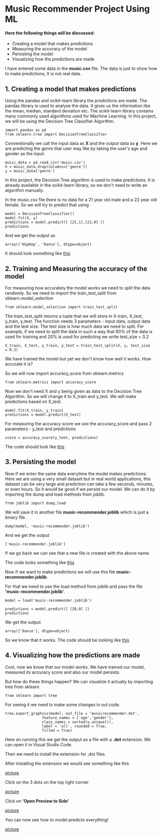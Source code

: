 # Music Recommender Project Using ML

#### Here the following things will be discussed:
 - Creating a model that makes predictions
 - Measuring the accuracy of the model
 - Persisting the model
 - Visualizing how the predictions are made

I have entered some data in the **music.csv** file. The data is just to show how to make predictions, It is not real data.

## 1. Creating a model that makes predictions

Using the pandas and scikit-learn library the predictions are made.
The pandas library is used to analyse the data. It gives us the information like the mean, median, standard deviation etc.
The scikit-learn library contains many commonly used algorithms used for Machine Learning. In this project, we will be using the Decision Tree Classifier Algorithm.

	import pandas as pd
	from sklearn.tree import DecisionTreeClassifier


Conventionally we call the input data as **X** and the output data as **y**.
Here we are predicting the genre that user may like by taking the user's age and gender as the input.

	music_data = pd.read_csv('music.csv')
	X = music_data.drop(columns=['genre'])
	y = music_data['genre']


In this project, the Decision Tree algorithm is used to make predictions.
It is already available in the scikit-learn library, so we don't need to write an algorithm manually. 

In the music.csv file there is no data for a 21 year old male and a 22 year old female. So we will try to predict that using 


	model = DecisionTreeClassifier()
	model.fit(X, y)
	predictions = model.predict([ [21,1],[22,0] ])
	predictions


And we get the output as 


	array(['HipHop', 'Dance'], dtype=object)

It should look something like [this](music-recommendation-prediction.ipynb)


## 2. Training and Measuring the accuracy of the model

For measuring how accurately the model works we need to split the data randomly. So we need to import the train_test_split from sklearn.model_selection

	from sklearn.model_selection import train_test_split

The train_test_split returns a tuple that we will store in X-train, X_test, y_train, y_test. The function needs 3 parameters - input data, output data and the test size. The test size is how much data we need to split. For example, if we need to split the data in such a way that 80% of the data is used for training and 20% is used for predicting we write test_size = 0.2

	X_train, X_test, y_train, y_test = train_test_split(X, y, test_size 	= 0.2)

We have trained the model but yet we don't know how well it works. How accurate it is?

So we will now import accuracy_score from sklearn.metrics

	from sklearn.metrics import accuracy_score

Now we don't need X and y being given as data to the Decision Tree Algorithm. So we will change it to X_train and y_test. We will make predictions based on X_test.

	model.fit(X_train, y_train)
	predictions = model.predict(X_test)

For measuring the accuracy score we use the accuracy_score and pass 2 parameters - y_test and predictions
	
	score = accuracy_score(y_test, predictions)
	

The code should look like [this](music-recommendation-accuracy.ipynb)


## 3. Persisting the model

Now if we enter the same data everytime the model makes predictions. Here we are using a very small dataset but in real world applications, this dataset can be very large and prediction can take a few seconds, minutes, or even hours. So it would be good if we persist our model.
We can do it by importing the dump and load methods from joblib.
	
	from joblib import dump,load

We will save it in another file **music-recommender.joblib** which is just a binary file.

	dump(model, 'music-recommender.joblib')

And we get the output 
	
	['music-recommender.joblib']

If we go back we can see that a new file is created with the above name.

The code looks something like [this](music-recommender-joblib.ipynb)

Now if we want to make predictions we will use this file **music-recommender.joblib**.

For that we need to use the load method from joblib and pass the file **'music-recommender.joblib'**.

	model = load('music-recommender.joblib')

	predictions = model.predict([ [20,0] ])
	predictions

We get the output 

	array(['Dance'], dtype=object)

So we know that it works.
The code should be looking like [this](music-recomender-joblib-load.ipynb)


## 4. Visualizing how the predictions are made

Cool, now we know that our model works. We have trained our model, measured its accuracy score and also our model persists.

But how do these things happen?
We can visualize it actually by importing tree from sklearn
	
	from sklearn import tree

For seeing it we need to make some changes in out code.

	tree.export_graphviz(model, out_file = 'musicrecommender.dot', 
                     feature_names = ['age','gender'],
                     class_names = sorted(y.unique()),
                     label = 'all', rounded = True,
                     filled = True)

Here on running this we get the output as a file with a **.dot** extension.
We can open it in Visual Studio Code.

Then we need to install the extension for .dot files.

After installing the extension we would see something like this 

[picture](Image/1.png)

Click on the 3 dots on the top right corner

[picture](Image/2.png)

Click on **'Open Preview to Side'** 

[picture](Image/3.png)

You can now see how to model predicts everything!

[picture](Image/4.png)
 